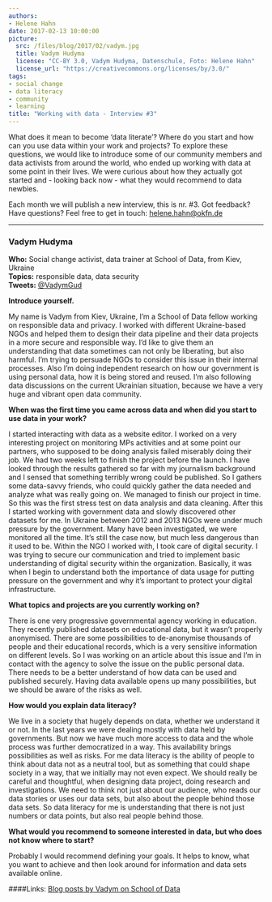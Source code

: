 ```yaml
---
authors: 
- Helene Hahn
date: 2017-02-13 10:00:00
picture:
  src: /files/blog/2017/02/vadym.jpg
  title: Vadym Hudyma
  license: "CC-BY 3.0, Vadym Hudyma, Datenschule, Foto: Helene Hahn"
  license_url: "https://creativecommons.org/licenses/by/3.0/"
tags:
- social change
- data literacy
- community
- learning
title: "Working with data - Interview #3"
--- 
```

What does it mean to become ‘data literate’? Where do you start and how can you use data within your work and projects? To explore these questions, we would like to introduce some of our community members and data activists from around the world, who ended up working with data at some point in their lives. We were curious about how they actually got started and - looking back now - what they would recommend to data newbies. 

Each month we will publish a new interview, this is nr. #3. Got feedback? Have questions? Feel free to get in touch: [helene.hahn@okfn.de](helene.hahn@okfn.de)

---

### Vadym Hudyma
**Who:** Social change activist, data trainer at School of Data, from Kiev, Ukraine <br/>
**Topics:** responsible data, data security <br/>
**Tweets:** [@VadymGud](http://twitter.com/VadymGud)

**Introduce yourself.**

My name is Vadym from Kiev, Ukraine, I’m a School of Data fellow working on responsible data and privacy. I worked with different Ukraine-based NGOs and helped them to design their data pipeline and their data projects in a more secure and responsible way. I’d like to give them an understanding that data sometimes can not only be liberating, but also harmful. I’m trying to persuade NGOs to consider this issue in their internal processes. Also I’m doing independent research on how our government is using personal data, how it is being stored and reused. I’m also following data discussions on the current Ukrainian situation, because we have a very huge and vibrant open data community. 

**When was the first time you came across data and when did you start to use data in your work?**

I started interacting with data as a website editor. I worked on a very interesting project on monitoring MPs activities and at some point our partners, who supposed to be doing analysis failed miserably doing their job. We had two weeks left to finish the project before the launch. I have looked through the results gathered so far with my journalism background and I sensed that something terribly wrong could be published. So I gathers some data-savvy friends, who could quickly gather the data needed and analyze what was really going on. We managed to finish our project in time. So this was the first stress test on data analysis and data cleaning. After this I started working with government data and slowly discovered other datasets for me.
In Ukraine between 2012 and 2013 NGOs were under much pressure by the government. Many have been investigated, we were monitored all the time. It’s still the case now, but much less dangerous than it used to be. Within the NGO I worked with, I took care of digital security. I was trying to secure our communication and tried to implement basic understanding of digital security within the organization.
Basically, it was when I begin to understand both the importance of data usage for putting pressure on the government and why it’s important to protect your digital infrastructure.

**What topics and projects are you currently working on?** 

There is one very progressive governmental agency working in education. They recently published datasets on educational data, but it wasn’t properly anonymised. There are some possibilities to de-anonymise thousands of people and their educational records, which is a very sensitive information on different levels. So I was working on an article about this issue and I’m in contact with the agency to solve the issue on the public personal data. There needs to be a better understand of how data can be used and published securely. Having data available opens up many possibilities, but we should be aware of the risks as well. 

**How would you explain data literacy?**

We live in a society that hugely depends on data, whether we understand it or not. In the last years we were dealing mostly with data held by governments. But now we have much more access to data and the whole process was further democratized in a way. This availability brings possibilities as well as risks. For me data literacy is the ability of people to think about data not as a neutral tool, but as something that could shape society in a way, that we initially may not even expect. We should really be careful and thoughtful, when designing data project, doing research and investigations. We need to think not just about our audience, who reads our data stories or uses our data sets, but also about the people behind those data sets. So data literacy for me is understanding that there is not just numbers or data points, but also real people behind those.

**What would you recommend to someone interested in data, but who does not know where to start?**

Probably I would recommend defining your goals. It helps to know, what you want to achieve and then look around for information and data sets available online.

####Links:
[Blog posts by Vadym on School of Data](https://schoolofdata.org/author/vadymhudyma/)